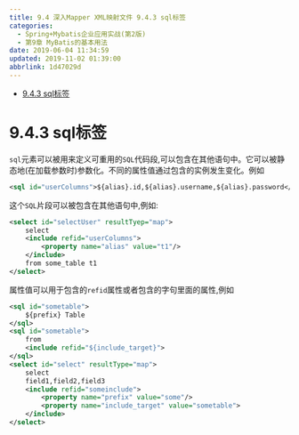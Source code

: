 ```yaml
---
title: 9.4 深入Mapper XML映射文件 9.4.3 sql标签
categories: 
  - Spring+Mybatis企业应用实战(第2版)
  - 第9章 MyBatis的基本用法
date: 2019-06-04 11:34:59
updated: 2019-11-02 01:39:00
abbrlink: 1d47029d
---
```

- [9.4.3 sql标签](/ReadingNotes/1d47029d/#9-4-3-sql标签)

<!--more-->
<script src="https://cdn.bootcss.com/jquery/3.4.0/jquery.slim.min.js"></script>
<script>$(document).ready(function () {$(".post-body > ul:nth-child(1)").hide();});</script>

<!--end-->
# 9.4.3 sql标签 #
`sql`元素可以被用来定义可重用的`SQL`代码段,可以包含在其他语句中。它可以被静态地(在加载参数时)参数化。不同的属性值通过包含的实例发生变化。例如
```xml
<sql id="userColumns">${alias}.id,${alias}.username,${alias}.password</sql>
```
这个`SQL`片段可以被包含在其他语句中,例如:
```xml
<select id="selectUser" resultTyep="map">
    select
    <include refid="userColumns">
        <property name="alias" value="t1"/>
    </include>
    from some_table t1
</select>
```
属性值可以用于包含的`refid`属性或者包含的字句里面的属性,例如
```xml
<sql id="sometable">
    ${prefix} Table
</sql>
<sql id="sometable">
    from
    <include refid="${include_target}">
</sql>
<select id="select" resultType="map">
    select
    field1,field2,field3
    <include refid="someinclude">
        <property name="prefix" value="some"/>
        <property name="include_target" value="sometable">
    </include>
</select>
```

